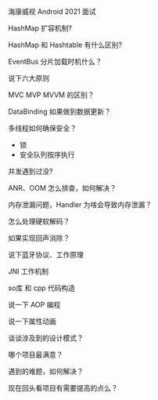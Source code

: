海康威视 Android 2021 面试

HashMap 扩容机制?



HashMap 和 Hashtable 有什么区别?



EventBus 分片加载时机什么？



说下六大原则



MVC MVP MVVM 的区别？



DataBinding 如果做到数据更新？



多线程如何确保安全？

- 锁
- 安全队列按序执行



并发遇到过没?



ANR、OOM 怎么排查，如何解决？



内存泄漏问题，Handler 为啥会导致内存泄漏？



怎么处理硬软解码？



如果实现回声消除？



说下蓝牙协议、工作原理



JNI 工作机制



so库 和 cpp 代码构造



说一下 AOP 编程



说一下属性动画



谈谈涉及到的设计模式？



哪个项目最满意？



遇到的难题，如何解决？



现在回头看项目有需要提高的点么？




